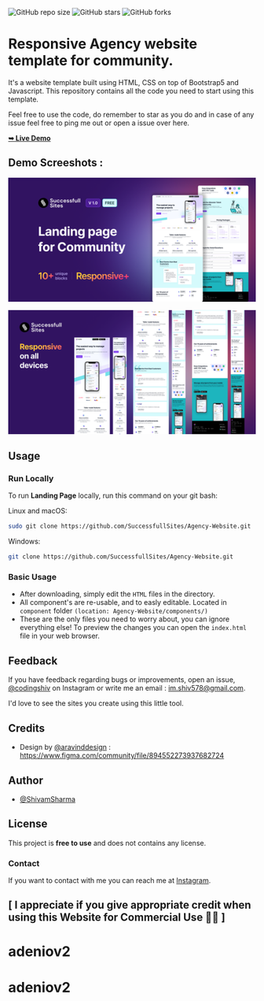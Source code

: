 ![GitHub repo size](https://img.shields.io/github/repo-size/SuccessfullSites/Agency-Website)
![GitHub stars](https://img.shields.io/github/stars/SuccessfullSites/Agency-Website?style=social)
![GitHub forks](https://img.shields.io/github/forks/SuccessfullSites/Agency-Website?style=social)

# Responsive Agency website template for community.

It's a website template built using HTML, CSS on top of Bootstrap5 and Javascript. This repository contains all the code you need to start using this template.

Feel free to use the code, do remember to star as you do and in case of any issue feel free to ping me out or open a issue over here.

<a href="https://successfullsites.github.io/Agency-Website/"><strong>➥ Live Demo</strong></a>

## Demo Screeshots :

![Website Thumnail](/Images/Thumbnail.png "Website Thumnail")

![Website Thumnail](/Images/ResponsiveScreen-mockup.png "Website Thumnail")

## Usage

### Run Locally

To run **Landing Page** locally, run this command on your git bash:

Linux and macOS:

```bash
sudo git clone https://github.com/SuccessfullSites/Agency-Website.git
```

Windows:

```bash
git clone https://github.com/SuccessfullSites/Agency-Website.git
```

### Basic Usage

- After downloading, simply edit the `HTML` files in the directory. 
- All component's are re-usable, and to easly editable. Located in `component` folder `(location: Agency-Website/components/)`
- These are the only files you need to worry about, you can ignore everything else! To preview the changes you can open the `index.html` file in your web browser.

## Feedback

If you have feedback regarding bugs or improvements, open an issue, [@codingshiv](https://www.instagram.com/codingshiv/) on Instagram or write me an email : im.shiv578@gmail.com.

I'd love to see the sites you create using this little tool.

## Credits

- Design by [@aravinddesign](https://www.figma.com/@aravinddesign) : https://www.figma.com/community/file/894552273937682724

## Author

- [@ShivamSharma](https://github.com/imShivam579)

## License
This project is **free to use** and does not contains any license.

### Contact

If you want to contact with me you can reach me at [Instagram](https://www.instagram.com/codingshiv/).

## [ I appreciate if you give appropriate credit when using this Website for Commercial Use 💖🤗 ]
# adeniov2
# adeniov2
